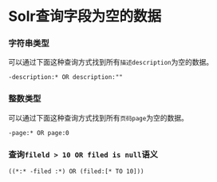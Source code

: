 # Solr查询字段为空的数据

### 字符串类型

可以通过下面这种查询方式找到所有`描述description`为空的数据。

```
-description:* OR description:""
```

### 整数类型

可以通过下面这种查询方式找到所有`页码page`为空的数据。

```
-page:* OR page:0
```

### 查询`fileld > 10 OR filed is null`语义

```shell
((*:* -filed :*) OR (filed:[* TO 10]))
```



